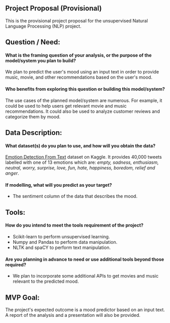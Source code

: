 ## Project Proposal (Provisional)

This is the provisional project proposal for the unsupervised Natural Language Processing (NLP) project.
## Question / Need:
#### What is the framing question of your analysis, or the purpose of the model/system you plan to build? 

We plan to predict the user's mood using an input text in order to provide music, movie, and other recommendations based on the user's mood.

#### Who benefits from exploring this question or building this model/system?
The use cases of the planned model/system are numerous. For example, it could be used to help users get relevant movie and music recommendations. It could also be used to analyze customer reviews and categorize them by mood.

## Data Description:
#### What dataset(s) do you plan to use, and how will you obtain the data?

[Emotion Detection From Text](https://www.kaggle.com/pashupatigupta/emotion-detection-from-text) dataset on Kaggle. It provides 40,000 tweets labelled with one of 13 emotions which are: _empty, sadness, enthusiasm, neutral, worry, surprise, love, fun, hate, happiness, boredom, relief and anger_.

#### If modelling, what will you predict as your target?
- The sentiment column of the data that describes the mood.

## Tools:
#### How do you intend to meet the tools requirement of the project?
- Scikit-learn to perform unsupervised learning.
- Numpy and Pandas to perform data manipulation.
- NLTK and spaCY to perform text manipulation.

#### Are you planning in advance to need or use additional tools beyond those required?
- We plan to incorporate some additional APIs to get movies and music relevant to the predicted mood.

## MVP Goal:
The project's expected outcome is a mood predictor based on an input text. A report of the analysis and a presentation will also be provided.
